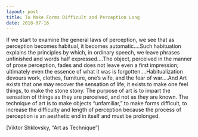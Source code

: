 ```yaml
---
layout: post
title: To Make Forms Difficult and Perception Long
date: 2018-07-16
---
```

If we start to examine the general laws of perception, we see that as perception becomes habitual, it becomes automatic….Such habituation explains the principles by which, in ordinary speech, we leave phrases unfinished and words half expressed….The object, perceived in the manner of prose perception, fades and does not leave even a first impression; ultimately even the essence of what it was is forgotten….Habitualization devours work, clothes, furniture, one’s wife, and the fear of war….And Art exists that one may recover the sensation of life; it exists to make one feel things, to make the stone stony. The purpose of art is to impart the sensation of things as they are perceived, and not as they are known. The technique of art is to make objects “unfamiliar,” to make forms difficult, to increase the difficulty and length of perception because the process of perception is an aesthetic end in itself and must be prolonged.

[Viktor Shklovsky, “Art as Technique”]
